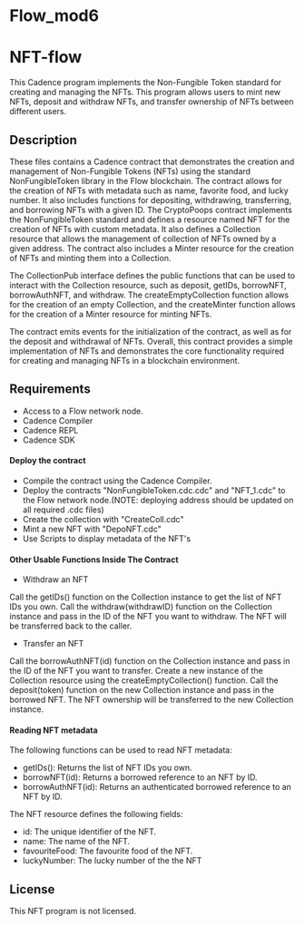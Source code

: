 # Flow_mod6

# NFT-flow
This Cadence program implements the Non-Fungible Token standard for creating and managing the NFTs. 
This program allows users to mint new NFTs, deposit and withdraw NFTs, and transfer ownership of NFTs between different users.

## Description
These files contains a Cadence contract that demonstrates the creation and management of   Non-Fungible Tokens (NFTs) using the standard NonFungibleToken library in the Flow blockchain.
The contract allows for the creation of NFTs with metadata such as name, favorite food, and lucky number. 
It also includes functions for depositing, withdrawing, transferring, and borrowing NFTs with a given ID.
The CryptoPoops contract implements the NonFungibleToken standard and defines a resource named NFT for the creation of NFTs with custom metadata.
It also defines a Collection resource that allows  the management of  collection of NFTs owned by a given address.
The contract also includes a Minter resource for the creation of NFTs and minting them into a Collection.

The CollectionPub interface defines the public functions that can be used to interact with the Collection resource,
such as deposit, getIDs, borrowNFT, borrowAuthNFT, and withdraw.
The createEmptyCollection function allows for the creation of an empty Collection,
and the createMinter function allows for the creation of a Minter resource for minting NFTs.

The contract emits events for the initialization of the contract, 
as well as for the deposit and withdrawal of NFTs. Overall, 
this contract provides a simple implementation of NFTs and demonstrates the core functionality required for creating and managing NFTs in a blockchain environment.

## Requirements
* Access to a Flow network node.
* Cadence Compiler
* Cadence REPL
* Cadence SDK

#### Deploy the contract
* Compile the contract using the Cadence Compiler.
* Deploy the contracts "NonFungibleToken.cdc.cdc" and "NFT_1.cdc" to the Flow network node.(NOTE: deploying address should be updated on all required .cdc files) 
* Create the collection with "CreateColl.cdc"
* Mint a new NFT with "DepoNFT.cdc"
* Use Scripts to display metadata of the NFT's

#### Other Usable Functions Inside The Contract

* Withdraw an NFT

Call the getIDs() function on the Collection instance to get the list of NFT IDs you own.
Call the withdraw(withdrawID) function on the Collection instance and pass in the ID of the NFT you want to withdraw.
The NFT will be transferred back to the caller.

* Transfer an NFT

Call the borrowAuthNFT(id) function on the Collection instance and pass in the ID of the NFT you want to transfer.
Create a new instance of the Collection resource using the createEmptyCollection() function.
Call the deposit(token) function on the new Collection instance and pass in the borrowed NFT.
The NFT ownership will be transferred to the new Collection instance.

#### Reading NFT metadata
The following functions can be used to read NFT metadata:

* getIDs(): Returns the list of NFT IDs you own.
* borrowNFT(id): Returns a borrowed reference to an NFT by ID.
* borrowAuthNFT(id): Returns an authenticated borrowed reference to an NFT by ID.

The NFT resource defines the following fields:

* id: The unique identifier of the NFT.
* name: The name of the NFT.
* favouriteFood: The favourite food of the NFT.
* luckyNumber: The lucky number of the the NFT

## License
This NFT program is not licensed.
